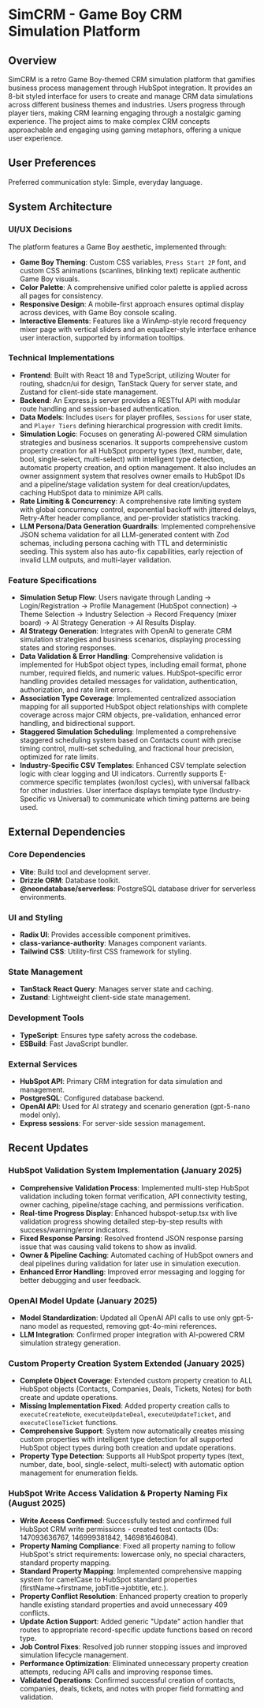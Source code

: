 # SimCRM - Game Boy CRM Simulation Platform

## Overview
SimCRM is a retro Game Boy-themed CRM simulation platform that gamifies business process management through HubSpot integration. It provides an 8-bit styled interface for users to create and manage CRM data simulations across different business themes and industries. Users progress through player tiers, making CRM learning engaging through a nostalgic gaming experience. The project aims to make complex CRM concepts approachable and engaging using gaming metaphors, offering a unique user experience.

## User Preferences
Preferred communication style: Simple, everyday language.

## System Architecture

### UI/UX Decisions
The platform features a Game Boy aesthetic, implemented through:
- **Game Boy Theming**: Custom CSS variables, `Press Start 2P` font, and custom CSS animations (scanlines, blinking text) replicate authentic Game Boy visuals.
- **Color Palette**: A comprehensive unified color palette is applied across all pages for consistency.
- **Responsive Design**: A mobile-first approach ensures optimal display across devices, with Game Boy console scaling.
- **Interactive Elements**: Features like a WinAmp-style record frequency mixer page with vertical sliders and an equalizer-style interface enhance user interaction, supported by information tooltips.

### Technical Implementations
- **Frontend**: Built with React 18 and TypeScript, utilizing Wouter for routing, shadcn/ui for design, TanStack Query for server state, and Zustand for client-side state management.
- **Backend**: An Express.js server provides a RESTful API with modular route handling and session-based authentication.
- **Data Models**: Includes `Users` for player profiles, `Sessions` for user state, and `Player Tiers` defining hierarchical progression with credit limits.
- **Simulation Logic**: Focuses on generating AI-powered CRM simulation strategies and business scenarios. It supports comprehensive custom property creation for all HubSpot property types (text, number, date, bool, single-select, multi-select) with intelligent type detection, automatic property creation, and option management. It also includes an owner assignment system that resolves owner emails to HubSpot IDs and a pipeline/stage validation system for deal creation/updates, caching HubSpot data to minimize API calls.
- **Rate Limiting & Concurrency**: A comprehensive rate limiting system with global concurrency control, exponential backoff with jittered delays, Retry-After header compliance, and per-provider statistics tracking.
- **LLM Persona/Data Generation Guardrails**: Implemented comprehensive JSON schema validation for all LLM-generated content with Zod schemas, including persona caching with TTL and deterministic seeding. This system also has auto-fix capabilities, early rejection of invalid LLM outputs, and multi-layer validation.

### Feature Specifications
- **Simulation Setup Flow**: Users navigate through Landing → Login/Registration → Profile Management (HubSpot connection) → Theme Selection → Industry Selection → Record Frequency (mixer board) → AI Strategy Generation → AI Results Display.
- **AI Strategy Generation**: Integrates with OpenAI to generate CRM simulation strategies and business scenarios, displaying processing states and storing responses.
- **Data Validation & Error Handling**: Comprehensive validation is implemented for HubSpot object types, including email format, phone number, required fields, and numeric values. HubSpot-specific error handling provides detailed messages for validation, authentication, authorization, and rate limit errors.
- **Association Type Coverage**: Implemented centralized association mapping for all supported HubSpot object relationships with complete coverage across major CRM objects, pre-validation, enhanced error handling, and bidirectional support.
- **Staggered Simulation Scheduling**: Implemented a comprehensive staggered scheduling system based on Contacts count with precise timing control, multi-set scheduling, and fractional hour precision, optimized for rate limits.
- **Industry-Specific CSV Templates**: Enhanced CSV template selection logic with clear logging and UI indicators. Currently supports E-commerce specific templates (won/lost cycles), with universal fallback for other industries. User interface displays template type (Industry-Specific vs Universal) to communicate which timing patterns are being used.

## External Dependencies

### Core Dependencies
- **Vite**: Build tool and development server.
- **Drizzle ORM**: Database toolkit.
- **@neondatabase/serverless**: PostgreSQL database driver for serverless environments.

### UI and Styling
- **Radix UI**: Provides accessible component primitives.
- **class-variance-authority**: Manages component variants.
- **Tailwind CSS**: Utility-first CSS framework for styling.

### State Management
- **TanStack React Query**: Manages server state and caching.
- **Zustand**: Lightweight client-side state management.

### Development Tools
- **TypeScript**: Ensures type safety across the codebase.
- **ESBuild**: Fast JavaScript bundler.

### External Services
- **HubSpot API**: Primary CRM integration for data simulation and management.
- **PostgreSQL**: Configured database backend.
- **OpenAI API**: Used for AI strategy and scenario generation (gpt-5-nano model only).
- **Express sessions**: For server-side session management.

## Recent Updates

### HubSpot Validation System Implementation (January 2025)
- **Comprehensive Validation Process**: Implemented multi-step HubSpot validation including token format verification, API connectivity testing, owner caching, pipeline/stage caching, and permissions verification.
- **Real-time Progress Display**: Enhanced hubspot-setup.tsx with live validation progress showing detailed step-by-step results with success/warning/error indicators.
- **Fixed Response Parsing**: Resolved frontend JSON response parsing issue that was causing valid tokens to show as invalid.
- **Owner & Pipeline Caching**: Automated caching of HubSpot owners and deal pipelines during validation for later use in simulation execution.
- **Enhanced Error Handling**: Improved error messaging and logging for better debugging and user feedback.

### OpenAI Model Update (January 2025)
- **Model Standardization**: Updated all OpenAI API calls to use only gpt-5-nano model as requested, removing gpt-4o-mini references.
- **LLM Integration**: Confirmed proper integration with AI-powered CRM simulation strategy generation.

### Custom Property Creation System Extended (January 2025)
- **Complete Object Coverage**: Extended custom property creation to ALL HubSpot objects (Contacts, Companies, Deals, Tickets, Notes) for both create and update operations.
- **Missing Implementation Fixed**: Added property creation calls to `executeCreateNote`, `executeUpdateDeal`, `executeUpdateTicket`, and `executeCloseTicket` functions.
- **Comprehensive Support**: System now automatically creates missing custom properties with intelligent type detection for all supported HubSpot object types during both creation and update operations.
- **Property Type Detection**: Supports all HubSpot property types (text, number, date, bool, single-select, multi-select) with automatic option management for enumeration fields.

### HubSpot Write Access Validation & Property Naming Fix (August 2025)
- **Write Access Confirmed**: Successfully tested and confirmed full HubSpot CRM write permissions - created test contacts (IDs: 147093636767, 146999381842, 146981646084).
- **Property Naming Compliance**: Fixed all property naming to follow HubSpot's strict requirements: lowercase only, no special characters, standard property mapping.
- **Standard Property Mapping**: Implemented comprehensive mapping system for camelCase to HubSpot standard properties (firstName→firstname, jobTitle→jobtitle, etc.).
- **Property Conflict Resolution**: Enhanced property creation to properly handle existing standard properties and avoid unnecessary 409 conflicts.
- **Update Action Support**: Added generic "Update" action handler that routes to appropriate record-specific update functions based on record type.
- **Job Control Fixes**: Resolved job runner stopping issues and improved simulation lifecycle management.
- **Performance Optimization**: Eliminated unnecessary property creation attempts, reducing API calls and improving response times.
- **Validated Operations**: Confirmed successful creation of contacts, companies, deals, tickets, and notes with proper field formatting and validation.